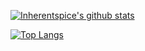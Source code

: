 

<!--
**inherentspice/inherentspice** is a ✨ _special_ ✨ repository because its `README.md` (this file) appears on your GitHub profile.

Here are some ideas to get you started:

- 🔭 I’m currently working on ...
- 🌱 I’m currently learning ...
- 👯 I’m looking to collaborate on ...
- 🤔 I’m looking for help with ...
- 💬 Ask me about ...
- 📫 How to reach me: ...
- 😄 Pronouns: ...
- ⚡ Fun fact: ...
-->

[![Inherentspice's github stats](https://github-readme-stats.vercel.app/api?username=inherentspice&count_private=true&show_icons=true&theme=synthwave&hide_rank=false)](https://github.com/inherentspice/github-readme-stats)

[![Top Langs](https://github-readme-stats.vercel.app/api/top-langs/?username=inherentspice)](https://github.com/inherentspice/github-readme-stats)

